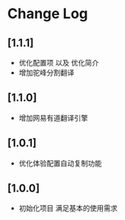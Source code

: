 # Change Log
## [1.1.1]
- 优化配置项 以及 优化简介
- 增加驼峰分割翻译
## [1.1.0]
- 增加网易有道翻译引擎
## [1.0.1]
- 优化体验配置自动复制功能
## [1.0.0]
- 初始化项目 满足基本的使用需求 
